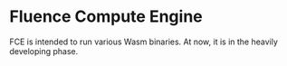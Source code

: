 # Fluence Compute Engine

FCE is intended to run various Wasm binaries. At now, it is in the heavily developing phase.
